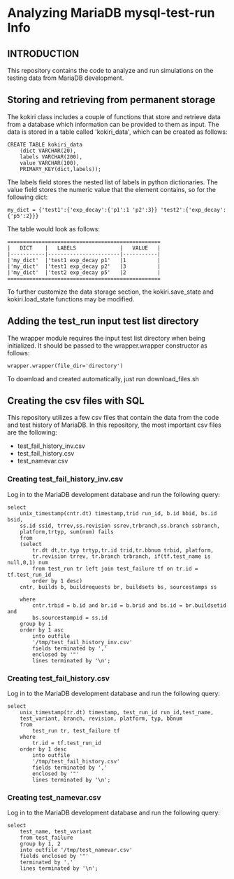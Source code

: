 # Analyzing MariaDB mysql-test-run Info
## INTRODUCTION
This repository contains the code to analyze and run simulations on the testing
data from MariaDB development.

## Storing and retrieving from permanent storage
The kokiri class includes a couple of functions that store and retrieve data
from a database which information can be provided to them as input. The data is
stored in a table called 'kokiri_data', which can be created as follows:
```
CREATE TABLE kokiri_data
    (dict VARCHAR(20),
    labels VARCHAR(200),
    value VARCHAR(100),
    PRIMARY_KEY(dict,labels));
```
The labels field stores the nested list of labels in python dictionaries. The
value field stores the numeric value that the element contains, so for the
following dict:
```
my_dict = {'test1':{'exp_decay':{'p1':1 'p2':3}} 'test2':{'exp_decay':{'p5':2}}}
```
The table would look as follows:
```
=================================================
|   DICT    |   LABELS              |   VALUE   |
|-----------|-----------------------|-----------|
|'my_dict'  |'test1 exp_decay p1'   |1          |
|'my_dict'  |'test1 exp_decay p2'   |3          |
|'my_dict'  |'test2 exp_decay p5'   |2          |
=================================================
```
To further customize the data storage section, the kokiri.save_state and
kokiri.load_state functions may be modified.

## Adding the test_run input test list directory
The wrapper module requires the input test list directory when being 
initialized. It should be passed to the wrapper.wrapper constructor as follows:
```
wrapper.wrapper(file_dir='directory')
```
To download and created automatically, just run download_files.sh

## Creating the csv files with SQL
This repository utilizes a few csv files that contain the data from the code 
and test history of MariaDB. In this repository, the most important csv files
are the following:

* test_fail_history_inv.csv
* test_fail_history.csv
* test_namevar.csv

### Creating test_fail_history_inv.csv
Log in to the MariaDB development database and run the following query:
```
select      
    unix_timestamp(cntr.dt) timestamp,trid run_id, b.id bbid, bs.id bsid, 
    ss.id ssid, trrev,ss.revision ssrev,trbranch,ss.branch ssbranch, 
    platform,trtyp, sum(num) fails
    from
    (select 
        tr.dt dt,tr.typ trtyp,tr.id trid,tr.bbnum trbid, platform,
        tr.revision trrev, tr.branch trbranch, if(tf.test_name is null,0,1) num
        from test_run tr left join test_failure tf on tr.id = tf.test_run_id
        order by 1 desc)
    cntr, builds b, buildrequests br, buildsets bs, sourcestamps ss

    where
        cntr.trbid = b.id and br.id = b.brid and bs.id = br.buildsetid and
        bs.sourcestampid = ss.id 
    group by 1 
    order by 1 asc 
        into outfile 
        '/tmp/test_fail_history_inv.csv' 
        fields terminated by ',' 
        enclosed by '"' 
        lines terminated by '\n';
```

### Creating test_fail_history.csv
Log in to the MariaDB development database and run the following query:
```
select
    unix_timestamp(tr.dt) timestamp, test_run_id run_id,test_name,
    test_variant, branch, revision, platform, typ, bbnum
    from
        test_run tr, test_failure tf 
    where 
        tr.id = tf.test_run_id
    order by 1 desc 
        into outfile 
        '/tmp/test_fail_history.csv'
        fields terminated by ',' 
        enclosed by '"' 
        lines terminated by '\n';
```

### Creating test_namevar.csv
Log in to the MariaDB development database and run the following query:
```
select 
    test_name, test_variant 
    from test_failure 
    group by 1, 2 
    into outfile '/tmp/test_namevar.csv' 
    fields enclosed by '"' 
    terminated by ',' 
    lines terminated by '\n';
```
